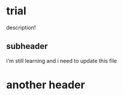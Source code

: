 # trial

description!

## subheader

i'm still learning and i need to update this file

# another header